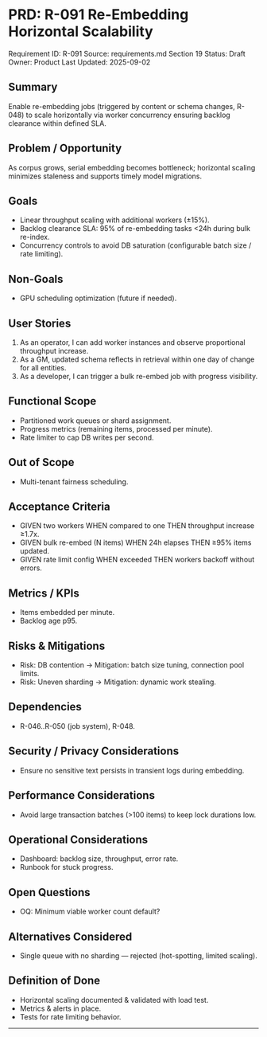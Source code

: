 # PRD: R-091 Re-Embedding Horizontal Scalability

Requirement ID: R-091
Source: requirements.md Section 19
Status: Draft
Owner: Product
Last Updated: 2025-09-02

## Summary

Enable re-embedding jobs (triggered by content or schema changes, R-048) to scale horizontally via worker concurrency ensuring backlog clearance within defined SLA.

## Problem / Opportunity

As corpus grows, serial embedding becomes bottleneck; horizontal scaling minimizes staleness and supports timely model migrations.

## Goals

- Linear throughput scaling with additional workers (±15%).
- Backlog clearance SLA: 95% of re-embedding tasks <24h during bulk re-index.
- Concurrency controls to avoid DB saturation (configurable batch size / rate limiting).

## Non-Goals

- GPU scheduling optimization (future if needed).

## User Stories

1. As an operator, I can add worker instances and observe proportional throughput increase.
2. As a GM, updated schema reflects in retrieval within one day of change for all entities.
3. As a developer, I can trigger a bulk re-embed job with progress visibility.

## Functional Scope

- Partitioned work queues or shard assignment.
- Progress metrics (remaining items, processed per minute).
- Rate limiter to cap DB writes per second.

## Out of Scope

- Multi-tenant fairness scheduling.

## Acceptance Criteria

- GIVEN two workers WHEN compared to one THEN throughput increase ≥1.7x.
- GIVEN bulk re-embed (N items) WHEN 24h elapses THEN ≥95% items updated.
- GIVEN rate limit config WHEN exceeded THEN workers backoff without errors.

## Metrics / KPIs

- Items embedded per minute.
- Backlog age p95.

## Risks & Mitigations

- Risk: DB contention → Mitigation: batch size tuning, connection pool limits.
- Risk: Uneven sharding → Mitigation: dynamic work stealing.

## Dependencies

- R-046..R-050 (job system), R-048.

## Security / Privacy Considerations

- Ensure no sensitive text persists in transient logs during embedding.

## Performance Considerations

- Avoid large transaction batches (>100 items) to keep lock durations low.

## Operational Considerations

- Dashboard: backlog size, throughput, error rate.
- Runbook for stuck progress.

## Open Questions

- OQ: Minimum viable worker count default?

## Alternatives Considered

- Single queue with no sharding — rejected (hot-spotting, limited scaling).

## Definition of Done

- Horizontal scaling documented & validated with load test.
- Metrics & alerts in place.
- Tests for rate limiting behavior.

---
